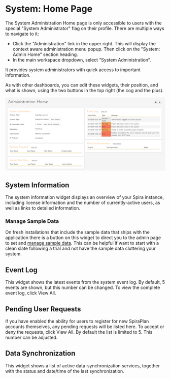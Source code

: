 # System: Home Page
The System Administration Home page is only accessible to users with the special "System Administrator" flag on their profile. There are multiple ways to navigate to it: 

- Click the "Administration" link in the upper right. This will display the context aware administration menu popup. Then click on the "System: Admin Home" section heading.
- In the main workspace dropdown, select “System Administration”.

It provides system administrators with quick access to important information.

As with other dashboards, you can edit these widgets, their position, and what is shown, using the two buttons in the top right (the cog and the plus).

![](img/System_Admin_Home.png)

## System Information
The system information widget displays an overview of your Spira instance, including license information and the number of currently-active users, as well as links to detailed information.

### Manage Sample Data
<span id="delete-sample-data"></span>

On fresh installations that include the sample data that ships with the application there is a button on this widget to direct you to the admin page to set and [manage sample data](System-Workspaces.md/#manage-sample-data). This can be helpful if want to start with a clean slate following a trial and not have the sample data cluttering your system. 

## Event Log
This widget shows the latest events from the system event log. By default, 5 events are shown, but this number can be changed. To view the complete event log, click View All.

## Pending User Requests
If you have enabled the ability for users to register for new SpiraPlan accounts themselves, any pending requests will be listed here. To accept or deny the requests, click View All. By default the list is limited to 5. This number can be adjusted.

## Data Synchronization
This widget shows a list of active data-synchronization services, together with the status and date/time of the last synchronization.
